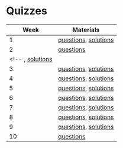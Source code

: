 # Quizzes


| Week     | Materials |  
| --| ----------- |
|1| [questions](quizzes/week1.pdf), [solutions](https://github.com/Optimal-Control-16-745/quiz_solutions/blob/main/week_01_quiz_solutions.pdf) |
|2| [questions](quizzes/week2.pdf) |
<!-- , [solutions](https://github.com/Optimal-Control-16-745/quiz_solutions/blob/main/week_02_quiz_solutions.pdf) |
|3| [questions](quizzes/week3.pdf), [solutions](https://github.com/Optimal-Control-16-745/quiz_solutions/blob/main/week_03_quiz_solutions.pdf) |
|4| [questions](quizzes/week4.pdf), [solutions](https://github.com/Optimal-Control-16-745/quiz_solutions/blob/main/week_04_quiz_solutions.pdf) |
|5| [questions](quizzes/week5.pdf), [solutions](https://github.com/Optimal-Control-16-745/quiz_solutions/blob/main/week_05_quiz_solutions.pdf) |
|6| [questions](quizzes/week6.pdf), [solutions](https://github.com/Optimal-Control-16-745/quiz_solutions/blob/main/week_06_quiz_solutions.pdf) |
|7| [questions](quizzes/week7.pdf), [solutions](https://github.com/Optimal-Control-16-745/quiz_solutions/blob/main/week_07_quiz_solutions.pdf) |
|8| [questions](quizzes/week8.pdf), [solutions](https://github.com/Optimal-Control-16-745/quiz_solutions/blob/main/week_08_quiz_solutions.pdf) |
|9| [questions](quizzes/week9.pdf), [solutions](https://github.com/Optimal-Control-16-745/quiz_solutions/blob/main/week_09_quiz_solutions.pdf) |
|10| [questions](quizzes/week10.pdf) | -->



<!-- 
[Week 1 Quiz](quizzes/week1.pdf), [solutions](https://github.com/Optimal-Control-16-745/quiz_solutions/blob/main/week_01_quiz_solutions.pdf)

[Week 2 Quiz](quizzes/week2.pdf), [solutions](https://github.com/Optimal-Control-16-745/quiz_solutions/blob/main/week_02_quiz_solutions.pdf)

[Week 3 Quiz](quizzes/week3.pdf), [solutions](https://github.com/Optimal-Control-16-745/quiz_solutions/blob/main/week_03_quiz_solutions.pdf) -->